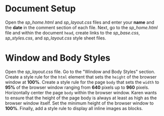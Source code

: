 # Document Setup

Open the *sp_home.html* and *sp_layout.css* files and enter your **name** and the **date** in the comment section of each file. Next, go to the *sp_home.html* file and within the document `head`, create links to the *sp_base.css*, *sp_styles.css*, and *sp_layout.css* style sheet files.

# Window and Body Styles

Open the *sp_layout.css* file. Go to the "Window and Body Styles" section. Create a style rule for the `html` element that sets the `height` of the browser window at **100%**. Create a style rule for the page `body` that sets the `width` to **95%** of the browser window ranging from **640** pixels up to **960** pixels. Horizontally center the page `body` within the browser window. Karen wants to ensure that the height of the page body is always at least as high as the browser window itself. Set the minimum height of the browser window to **100%**. Finally, add a style rule to display all inline images as blocks.

